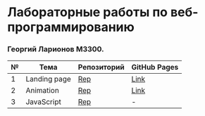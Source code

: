 # Лабораторные работы по веб-программированию
### Георгий Ларионов М3300.

 № | Тема | Репозиторий | GitHub Pages
--- | --- | --- | --- 
1|Landing page| [Rep](https://github.com/larionovgm/Web/tree/master/Lab_1_landing)|[Link](https://larionovgm.github.io/Web/Lab_1_landing/)
2|Animation| [Rep](https://github.com/larionovgm/Web/tree/master/Lab_2_Animation)|[Link](https://larionovgm.github.io/Web/Lab_2_Animation)
3|JavaScript| [Rep](https://github.com/larionovgm/Web/tree/master/Lab_3_JS)|-

